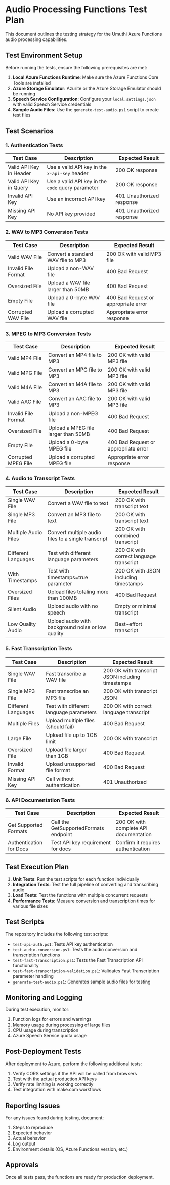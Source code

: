 # Audio Processing Functions Test Plan

This document outlines the testing strategy for the Umuthi Azure Functions audio processing capabilities.

## Test Environment Setup

Before running the tests, ensure the following prerequisites are met:

1. **Local Azure Functions Runtime**: Make sure the Azure Functions Core Tools are installed
2. **Azure Storage Emulator**: Azurite or the Azure Storage Emulator should be running
3. **Speech Service Configuration**: Configure your `local.settings.json` with valid Speech Service credentials
4. **Sample Audio Files**: Use the `generate-test-audio.ps1` script to create test files

## Test Scenarios

### 1. Authentication Tests

| Test Case | Description | Expected Result |
|-----------|-------------|-----------------|
| Valid API Key in Header | Use a valid API key in the `x-api-key` header | 200 OK response |
| Valid API Key in Query | Use a valid API key in the `code` query parameter | 200 OK response |
| Invalid API Key | Use an incorrect API key | 401 Unauthorized response |
| Missing API Key | No API key provided | 401 Unauthorized response |

### 2. WAV to MP3 Conversion Tests

| Test Case | Description | Expected Result |
|-----------|-------------|-----------------|
| Valid WAV File | Convert a standard WAV file to MP3 | 200 OK with valid MP3 file |
| Invalid File Format | Upload a non-WAV file | 400 Bad Request |
| Oversized File | Upload a WAV file larger than 50MB | 400 Bad Request |
| Empty File | Upload a 0-byte WAV file | 400 Bad Request or appropriate error |
| Corrupted WAV File | Upload a corrupted WAV file | Appropriate error response |

### 3. MPEG to MP3 Conversion Tests

| Test Case | Description | Expected Result |
|-----------|-------------|-----------------|
| Valid MP4 File | Convert an MP4 file to MP3 | 200 OK with valid MP3 file |
| Valid MPG File | Convert an MPG file to MP3 | 200 OK with valid MP3 file |
| Valid M4A File | Convert an M4A file to MP3 | 200 OK with valid MP3 file |
| Valid AAC File | Convert an AAC file to MP3 | 200 OK with valid MP3 file |
| Invalid File Format | Upload a non-MPEG file | 400 Bad Request |
| Oversized File | Upload a MPEG file larger than 50MB | 400 Bad Request |
| Empty File | Upload a 0-byte MPEG file | 400 Bad Request or appropriate error |
| Corrupted MPEG File | Upload a corrupted MPEG file | Appropriate error response |

### 4. Audio to Transcript Tests

| Test Case | Description | Expected Result |
|-----------|-------------|-----------------|
| Single WAV File | Convert a WAV file to text | 200 OK with transcript text |
| Single MP3 File | Convert an MP3 file to text | 200 OK with transcript text |
| Multiple Audio Files | Convert multiple audio files to a single transcript | 200 OK with combined transcript |
| Different Languages | Test with different language parameters | 200 OK with correct language transcript |
| With Timestamps | Test with timestamps=true parameter | 200 OK with JSON including timestamps |
| Oversized Files | Upload files totaling more than 100MB | 400 Bad Request |
| Silent Audio | Upload audio with no speech | Empty or minimal transcript |
| Low Quality Audio | Upload audio with background noise or low quality | Best-effort transcript |

### 5. Fast Transcription Tests

| Test Case | Description | Expected Result |
|-----------|-------------|-----------------|
| Single WAV File | Fast transcribe a WAV file | 200 OK with transcript JSON including timestamps |
| Single MP3 File | Fast transcribe an MP3 file | 200 OK with transcript JSON |
| Different Languages | Test with different language parameters | 200 OK with correct language transcript |
| Multiple Files | Upload multiple files (should fail) | 400 Bad Request |
| Large File | Upload file up to 1GB limit | 200 OK with transcript |
| Oversized File | Upload file larger than 1GB | 400 Bad Request |
| Invalid Format | Upload unsupported file format | 400 Bad Request |
| Missing API Key | Call without authentication | 401 Unauthorized |

### 6. API Documentation Tests

| Test Case | Description | Expected Result |
|-----------|-------------|-----------------|
| Get Supported Formats | Call the GetSupportedFormats endpoint | 200 OK with complete API documentation |
| Authentication for Docs | Test API key requirement for docs | Confirm it requires authentication |

## Test Execution Plan

1. **Unit Tests**: Run the test scripts for each function individually
2. **Integration Tests**: Test the full pipeline of converting and transcribing audio
3. **Load Tests**: Test the functions with multiple concurrent requests
4. **Performance Tests**: Measure conversion and transcription times for various file sizes

## Test Scripts

The repository includes the following test scripts:

- `test-api-auth.ps1`: Tests API key authentication
- `test-audio-conversion.ps1`: Tests the audio conversion and transcription functions
- `test-fast-transcription.ps1`: Tests the Fast Transcription API functionality
- `test-fast-transcription-validation.ps1`: Validates Fast Transcription parameter handling
- `generate-test-audio.ps1`: Generates sample audio files for testing

## Monitoring and Logging

During test execution, monitor:

1. Function logs for errors and warnings
2. Memory usage during processing of large files
3. CPU usage during transcription
4. Azure Speech Service quota usage

## Post-Deployment Tests

After deployment to Azure, perform the following additional tests:

1. Verify CORS settings if the API will be called from browsers
2. Test with the actual production API keys
3. Verify rate limiting is working correctly
4. Test integration with make.com workflows

## Reporting Issues

For any issues found during testing, document:

1. Steps to reproduce
2. Expected behavior
3. Actual behavior
4. Log output
5. Environment details (OS, Azure Functions version, etc.)

## Approvals

Once all tests pass, the functions are ready for production deployment.
